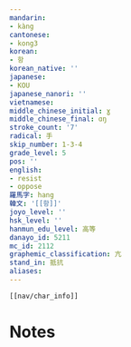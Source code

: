 ```yaml
---
mandarin:
- kàng
cantonese:
- kong3
korean:
- 항
korean_native: ''
japanese:
- KOU
japanese_nanori: ''
vietnamese:
middle_chinese_initial: ɣ
middle_chinese_final: ɑŋ
stroke_count: '7'
radical: 手
skip_number: 1-3-4
grade_level: 5
pos: ''
english:
- resist
- oppose
羅馬字: hang
韓文: '[[항]]'
joyo_level: ''
hsk_level: ''
hanmun_edu_level: 高等
danayo_id: 5211
mc_id: 2112
graphemic_classification: 亢
stand_in: 抵抗
aliases:
---
```

```meta-bind-embed
[[nav/char_info]]
```

# Notes

